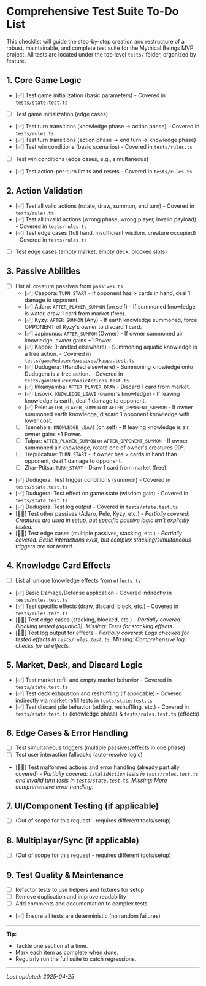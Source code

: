 # Comprehensive Test Suite To-Do List

This checklist will guide the step-by-step creation and restructure of a robust, maintainable, and complete test suite for the Mythical Beings MVP project. All tests are located under the top‑level `tests/` folder, organized by feature.

## 1. Core Game Logic
- [✅] Test game initialization (basic parameters) - Covered in `tests/state.test.ts`
- [ ] Test game initialization (edge cases)
- [✅] Test turn transitions (knowledge phase -> action phase) - Covered in `tests/rules.ts`
- [✅] Test turn transitions (action phase -> end turn -> knowledge phase)
- [✅] Test win conditions (basic scenarios) - Covered in `tests/rules.ts`
- [ ] Test win conditions (edge cases, e.g., simultaneous)
- [✅] Test action-per-turn limits and resets - Covered in `tests/rules.ts`

## 2. Action Validation
- [✅] Test all valid actions (rotate, draw, summon, end turn) - Covered in `tests/rules.ts`
- [✅] Test all invalid actions (wrong phase, wrong player, invalid payload) - Covered in `tests/rules.ts`
- [✅] Test edge cases (full hand, insufficient wisdom, creature occupied) - Covered in `tests/rules.ts`
- [ ] Test edge cases (empty market, empty deck, blocked slots)

## 3. Passive Abilities
- [ ] List all creature passives from `passives.ts`
  - [✅] Caapora: `TURN_START` - If opponent has > cards in hand, deal 1 damage to opponent.
  - [✅] Adaro: `AFTER_PLAYER_SUMMON` (on self) - If summoned knowledge is water, draw 1 card from market (free).
  - [✅] Kyzy: `AFTER_SUMMON` (Any) - If earth knowledge summoned, force OPPONENT of Kyzy's owner to discard 1 card.
  - [✅] Japinunus: `AFTER_SUMMON` (Owner) - If owner summoned air knowledge, owner gains +1 Power.
  - [✅] Kappa: (Handled elsewhere) - Summoning aquatic knowledge is a free action. - Covered in `tests/gameReducer/passives/kappa.test.ts`
  - [✅] Dudugera: (Handled elsewhere) - Summoning knowledge onto Dudugera is a free action. - Covered in `tests/gameReducer/basicActions.test.ts`
  - [✅] Inkanyamba: `AFTER_PLAYER_DRAW` - Discard 1 card from market.
  - [✅] Lisovik: `KNOWLEDGE_LEAVE` (owner's knowledge) - If leaving knowledge is earth, deal 1 damage to opponent.
  - [✅] Pele: `AFTER_PLAYER_SUMMON` or `AFTER_OPPONENT_SUMMON` - If owner summoned earth knowledge, discard 1 opponent knowledge with lower cost.
  - [ ] Tsenehale: `KNOWLEDGE_LEAVE` (on self) - If leaving knowledge is air, owner gains +1 Power.
  - [ ] Tulpar: `AFTER_PLAYER_SUMMON` or `AFTER_OPPONENT_SUMMON` - If owner summoned air knowledge, rotate one of owner's creatures 90º.
  - [ ] Trepulcahue: `TURN_START` - If owner has > cards in hand than opponent, deal 1 damage to opponent.
  - [ ] Zhar-Ptitsa: `TURN_START` - Draw 1 card from market (free).
- [✅] Dudugera: Test trigger conditions (summon) - Covered in `tests/state.test.ts`
- [✅] Dudugera: Test effect on game state (wisdom gain) - Covered in `tests/state.test.ts`
- [✅] Dudugera: Test log output - Covered in `tests/state.test.ts`
- [🤼🏾] Test other passives (Adaro, Pele, Kyzy, etc.) - *Partially covered: Creatures are used in setup, but specific passive logic isn't explicitly tested.*
- [🤼🏾] Test edge cases (multiple passives, stacking, etc.) - *Partially covered: Basic interactions exist, but complex stacking/simultaneous triggers are not tested.*

## 4. Knowledge Card Effects
- [ ] List all unique knowledge effects from `effects.ts`
- [✅] Basic Damage/Defense application - Covered indirectly in `tests/rules.test.ts`
- [✅] Test specific effects (draw, discard, block, etc.) - Covered in `tests/rules.test.ts`
- [🤼🏾] Test edge cases (stacking, blocked, etc.) - *Partially covered: Blocking tested (aquatic3). Missing: Tests for stacking effects.*
- [🤼🏾] Test log output for effects - *Partially covered: Logs checked for tested effects in `tests/rules.test.ts`. Missing: Comprehensive log checks for all effects.*

## 5. Market, Deck, and Discard Logic
- [✅] Test market refill and empty market behavior - Covered in `tests/state.test.ts`
- [✅] Test deck exhaustion and reshuffling (if applicable) - Covered indirectly via market refill tests in `tests/state.test.ts`
- [✅] Test discard pile behavior (adding, reshuffling, etc.) - Covered in `tests/state.test.ts` (knowledge phase) & `tests/rules.test.ts` (effects)

## 6. Edge Cases & Error Handling
- [ ] Test simultaneous triggers (multiple passives/effects in one phase)
- [ ] Test user interaction fallbacks (auto-resolve logic)
- [🤼🏾] Test malformed actions and error handling (already partially covered) - *Partially covered: `isValidAction` tests in `tests/rules.test.ts` and invalid turn tests in `tests/state.test.ts`. Missing: More comprehensive error handling.*

## 7. UI/Component Testing (if applicable)
- [ ] (Out of scope for this request - requires different tools/setup)

## 8. Multiplayer/Sync (if applicable)
- [ ] (Out of scope for this request - requires different tools/setup)

## 9. Test Quality & Maintenance
- [ ] Refactor tests to use helpers and fixtures for setup
- [ ] Remove duplication and improve readability
- [ ] Add comments and documentation to complex tests
- [✅] Ensure all tests are deterministic (no random failures)

---

**Tip:**
- Tackle one section at a time.
- Mark each item as complete when done.
- Regularly run the full suite to catch regressions.

---

*Last updated: 2025-04-25*
